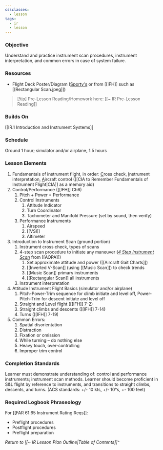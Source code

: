 ```yaml
---
cssclasses:
  - lesson
tags:
  - ir
  - lesson
---
```

### Objective
Understand and practice instrument scan procedures, instrument interpretation, and common errors in case of system failure. 

### Resources
- Flight Deck Poster/Diagram ([Sporty's](https://www.sportys.com/cessna-172r-cockpit-poster.html) or from [[IFH]] such as [[Rectangular Scan.jpeg]])

> [!tip] Pre-Lesson Reading/Homework here: [[~ IR Pre-Lesson Reading]]

### Builds On
[[IR.1 Introduction and Instrument Systems]]

### Schedule
Ground 1 hour; simulator and/or airplane, 1.5 hours 

### Lesson Elements
1. Fundamentals of instrument flight, in order: <u>C</u>ross check, <u>I</u>nstrument interpretation, <u>A</u>ircraft control ([[CIA to Remember Fundamentals of Instrument Flight|CIA]] as a memory aid)
2. Control/Performance ([[IFH]] Ch6)
	1.  Pitch + Power = Performance
	2. Control Instruments
		1. Attitude Indicator
		2. Turn Coordinator
		3. Tachometer and Manifold Pressure (set by sound, then verify)
	3. Performance Instruments
		1. Airspeed
		2. [[VSI]]
		3. Altimeter
3. Introduction to Instrument Scan (ground portion) 
	1. Instrument cross check, types of scans 
	2. 4-step scan procedure to initiate any maneuver (*[4 Step Instrument Scan](https://www.aopa.org/news-and-media/all-news/2003/october/flight-training-magazine/4-step-instrument-scan)* from [[AOPA]])
		1. Set approximate attitude and power ([[Aircraft Gait Charts]])
		2. [[Inverted V-Scan]] (using [[Music Scan]]) to check trends 
		3. [[Music Scan]] primary instruments 
		4. [[Rectangular Scan]] all instruments 
	3. Instrument interpretation
4. Attitude Instrument Flight Basics (simulator and/or airplane) 
	1. Pitch-Power-Trim sequence for climb initiate and level off, Power-Pitch-Trim for descent initiate and level off
	2. Straight and Level flight ([[IFH]] 7-2)
	3. Straight climbs and descents ([[IFH]] 7-14)
	4. Turns ([[IFH]] 7-19)
5. Common Errors: 
	1. Spatial disorientation 
	2. Distraction 
	3. Fixation or omission 
	4. While turning – do nothing else 
	5. Heavy touch, over-controlling 
	6. Improper trim control

### Completion Standards
Learner must demonstrate understanding of: control and performance instruments; instrument scan methods. Learner should become proficient in S&L flight by reference to instruments, and transitions to straight climbs, descents, and turns. (ACS standards: +/- 10 kts, +/- 10°s, +- 100 feet)

### Required Logbook Phraseology
For [[FAR 61.65 Instrument Rating Reqs]]:
- Preflight procedures
- Postflight procedures
- Preflight preparation


*Return to [[~ IR Lesson Plan Outline|Table of Contents]]^*